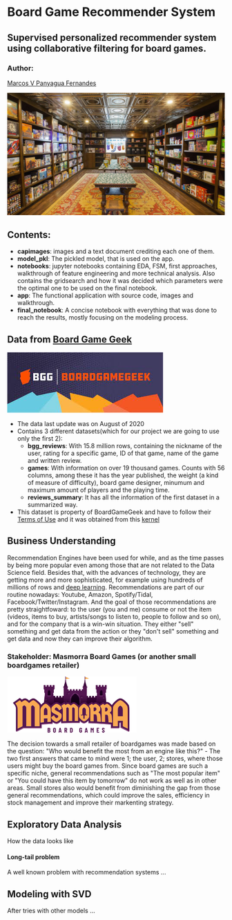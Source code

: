 # Board Game Recommender System 

## Supervised personalized recommender system using collaborative filtering for board games. 

### Author:
[Marcos V Panyagua Fernandes](https://www.linkedin.com/in/marcosvprestesfernandes/)

![cover](capimages/board_game_cafe.jpg)

## Contents:
* **capimages**: images and a text document crediting each one of them.
* **model_pkl**: The pickled model, that is used on the app.
* **notebooks**: jupyter notebooks containing EDA, FSM, first approaches, walkthrough of feature engineering and more technical analysis. Also contains the gridsearch and how it was decided which parameters were the optimal one to be used on the final notebook.
* **app**: The functional application with source code, images and walkthrough.
* **final_notebook**: A concise notebook with everything that was done to reach the results, mostly focusing on the modeling process.


## Data from [Board Game Geek](https://boardgamegeek.com/)
![logo_data](capimages/bgg_logo.jfif)
- The data last update was on August of 2020
- Contains 3 different datasets(which for our project we are going to use only the first 2):
  - **bgg_reviews**: With 15.8 million rows, containing the nickname of the user, rating for a specific game, ID of that game, name of the game and written review.
  - **games**: With information on over 19 thousand games. Counts with 56 columns, among these it has the year published, the weight (a kind of measure of difficulty), board game designer, minumum and maximum amount of players and the playing time.
  - **reviews_summary**: It has all the information of the first dataset in a summarized way.
- This dataset is property of BoardGameGeek and have to follow their [Terms of Use](https://boardgamegeek.com/wiki/page/XML_API_Terms_of_Use#) and it was obtained from this [kernel](https://www.kaggle.com/jvanelteren/boardgamegeek-reviews?select=bgg-15m-reviews.csv)

## Business Understanding
Recommendation Engines have been used for while, and as the time passes by being more popular even among those that are not related to the Data Science field. Besides that, with the advances of technology, they are getting more and more sophisticated, for example using hundreds of millions of rows and [deep learning](https://towardsdatascience.com/introduction-to-recommender-systems-2-deep-neural-network-based-recommendation-systems-4e4484e64746). Recommendations are part of our routine nowadays: Youtube, Amazon, Spotify/Tidal, Facebook/Twitter/Instagram. And the goal of those recommendations are pretty straightfoward: to the user (you and me) consume or not the item (videos, items to buy, artists/songs to listen to, people to follow and so on), and for the company that is a win-win situation. They either "sell" something and get data from the action or they "don't sell" something and get data and now they can improve their algorithm.

### Stakeholder: Masmorra Board Games (or another small boardgames retailer)
![Masmorra_logo](capimages/masmorra_board_games.png)

The decision towards a small retailer of boardgames was made based on the question: "Who would benefit the most from an engine like this?" - The two first answers that came to mind were 1; the user, 2; stores, where those users might buy the board games from. Since board games are such a specific niche, general recommendations such as "The most popular item" or "You could have this item by tomorrow" do not work as well as in other areas. Small stores also would benefit from diminishing the gap from those general recommendations, which could improve the sales, efficiency in stock management and improve their markenting strategy.

## Exploratory Data Analysis
How the data looks like

#### Long-tail problem
A well known problem with recommendation systems ...

## Modeling with SVD
After tries with other models ...
